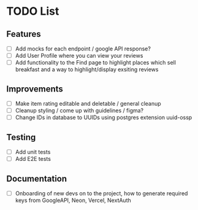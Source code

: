 # TODO List

## Features

- [ ] Add mocks for each endpoint / google API response?
- [ ] Add User Profile where you can view your reviews
- [ ] Add functionality to the Find page to highlight places which sell breakfast and a way to highlight/display exsiting reviews

## Improvements

- [ ] Make item rating editable and deletable / general cleanup
- [ ] Cleanup styling / come up with guidelines / figma?
- [ ] Change IDs in database to UUIDs using postgres extension uuid-ossp

## Testing

- [ ] Add unit tests
- [ ] Add E2E tests

## Documentation

- [ ] Onboarding of new devs on to the project, how to generate required keys from GoogleAPI, Neon, Vercel, NextAuth
